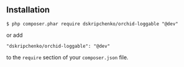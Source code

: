 ## Installation

```
$ php composer.phar require dskripchenko/orchid-loggable "@dev"
```

or add

```
"dskripchenko/orchid-loggable": "@dev"
```

to the ```require``` section of your `composer.json` file.

